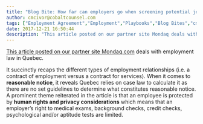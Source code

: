 ```yaml
---
title: "Blog Bite: How far can employers go when screening potential job applicants in Quebec?"
author: cmcivor@cobaltcounsel.com
tags: ["Employment Agreement","Employment","Playbooks","Blog Bites","cmcivor"]
date: 2017-12-21 16:50:44
description: "This article posted on our partner site Mondaq deals with employment law in Quebec and it succinctly recaps the different types of employment relationships."
---
```


[This article posted on our partner site Mondaq.com](http://www.mondaq.com/canada/x/631682/Contract+of+Employment/Employment+Contracts) deals with employment law in Quebec. 

It succinctly recaps the different types of employment relationships (i.e. a contract of employment versus a contract for services). When it comes to **reasonable notice**, it reveals Quebec relies on case law to calculate it as there are no set guidelines to determine what constitutes reasonable notice. A prominent theme reiterated in the article is that an employee is protected by **human rights and privacy considerations** which means that an employer’s right to medical exams, background checks, credit checks, psychological and/or aptitude tests are limited.
